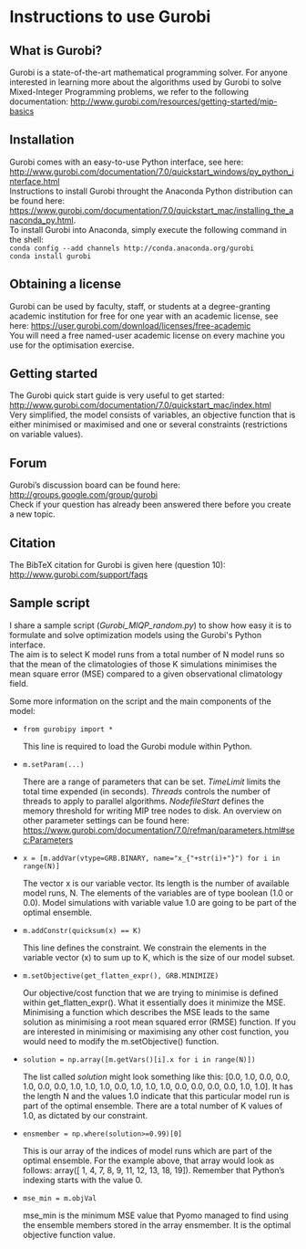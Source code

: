 # Instructions to use Gurobi
## What is Gurobi?
Gurobi is a state-of-the-art mathematical programming solver. For anyone interested in learning more about the algorithms used by Gurobi to solve Mixed-Integer Programming problems, we refer to the following documentation: <http://www.gurobi.com/resources/getting-started/mip-basics>

## Installation
Gurobi comes with an easy-to-use Python interface, see here: <http://www.gurobi.com/documentation/7.0/quickstart_windows/py_python_interface.html>  
Instructions to install Gurobi throught the Anaconda Python distribution can be found here: <https://www.gurobi.com/documentation/7.0/quickstart_mac/installing_the_anaconda_py.html>.  
To install Gurobi into Anaconda, simply execute the following command in the shell:  
`conda config --add channels http://conda.anaconda.org/gurobi`  
`conda install gurobi`

## Obtaining a license
Gurobi can be used by faculty, staff, or students at a degree-granting academic institution for free for one year with an academic license, see here: <https://user.gurobi.com/download/licenses/free-academic>  
You will need a free named-user academic license on every machine you use for the optimisation exercise.

## Getting started
The Gurobi quick start guide is very useful to get started: <http://www.gurobi.com/documentation/7.0/quickstart_mac/index.html>  
Very simplified, the model consists of variables, an objective function that is either minimised or maximised and one or several constraints (restrictions on variable values).  

## Forum
Gurobi’s discussion board can be found here: <http://groups.google.com/group/gurobi>  
Check if your question has already been answered there before you create a new topic.

## Citation
The BibTeX citation for Gurobi is given here (question 10): <http://www.gurobi.com/support/faqs>

## Sample script
I share a sample script (*Gurobi_MIQP_random.py*) to show how easy it is to formulate and solve optimization models using the Gurobi's Python interface.  
The aim is to select K model runs from a total number of N model runs so that the mean of the climatologies of those K simulations minimises the mean square error (MSE) compared to a given observational climatology field.

Some more information on the script and the main components of the model:

* `from gurobipy import *`

   This line is required to load the Gurobi module within Python.

* `m.setParam(...)`

   There are a range of parameters that can be set. *TimeLimit* limits the total time expended (in seconds). *Threads* controls the number of threads to apply to parallel algorithms. *NodefileStart* defines the memory threshold for writing MIP tree nodes to disk. An overview on other parameter settings can be found here: <https://www.gurobi.com/documentation/7.0/refman/parameters.html#sec:Parameters>

* `x = [m.addVar(vtype=GRB.BINARY, name="x_{"+str(i)+"}") for i in range(N)]`

   The vector x is our variable vector. Its length is the number of available model runs, N. The elements of the variables are of type boolean (1.0 or 0.0). Model simulations with variable value 1.0 are going to be part of the optimal ensemble.

* `m.addConstr(quicksum(x) == K)`

   This line defines the constraint. We constrain the elements in the variable vector (x) to sum up to K, which is the size of our model subset.

* `m.setObjective(get_flatten_expr(), GRB.MINIMIZE)`

   Our objective/cost function that we are trying to minimise is defined within get_flatten_expr(). What it essentially does it minimize the MSE. Minimising a function which describes the MSE leads to the same solution as minimising a root mean squared error (RMSE) function. If you are interested in minimising or maximising any other cost function, you would need to modify the m.setObjective() function.

* `solution = np.array([m.getVars()[i].x for i in range(N)])`

   The list called *solution* might look something like this: [0.0, 1.0, 0.0, 0.0, 1.0, 0.0, 0.0, 1.0, 1.0, 1.0, 0.0, 1.0, 1.0, 1.0, 0.0, 0.0, 0.0, 0.0, 1.0, 1.0]. It has the length N and the values 1.0 indicate that this particular model run is part of the optimal ensemble. There are a total number of K values of 1.0, as dictated by our constraint.

* `ensmember = np.where(solution>=0.99)[0]`

   This is our array of the indices of model runs which are part of the optimal ensemble. For the example above, that array would look as follows: array([ 1,  4,  7,  8,  9, 11, 12, 13, 18, 19]). Remember that Python’s indexing starts with the value 0.

* `mse_min = m.objVal`

   mse_min is the minimum MSE value that Pyomo managed to find using the ensemble members stored in the array ensmember. It is the optimal objective function value.
